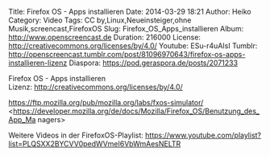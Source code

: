 Title: Firefox OS - Apps installieren
Date: 2014-03-29 18:21
Author: Heiko
Category: Video
Tags: CC by,Linux,Neueinsteiger,ohne Musik,screencast,FirefoxOS
Slug: Firefox_OS_Apps_installieren
Album: http://www.openscreencast.de
Duration: 216000
License: http://creativecommons.org/licenses/by/4.0/
Youtube: ESu-r4uAIsI
Tumblr: http://openscreencast.tumblr.com/post/81096970643/firefox-os-apps-installieren-lizenz
Diaspora: https://pod.geraspora.de/posts/2071233

Firefox OS - Apps installieren  
Lizenz: <http://creativecommons.org/licenses/by/4.0/>  
  
<https://ftp.mozilla.org/pub/mozilla.org/labs/fxos-simulator/>  
<https://developer.mozilla.org/de/docs/Mozilla/Firefox_OS/Benutzung_des_App_Ma
nagers>  
  
Weitere Videos in der FirefoxOS-Playlist:
<https://www.youtube.com/playlist?list=PLQSXX2BYCVV0pedWVmeI6VbWmAesNELTR>  
  


